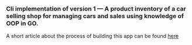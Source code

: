 ### Cli implementation of version 1 — A product inventory of a car selling shop for managing cars and sales using knowledge of OOP in GO.

A short article about the process of building this app can be found [here](https://medium.com/@oluwapelumioyenuga/revisiting-old-projects-and-code-50a1ff7c23e8) 

